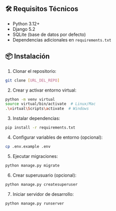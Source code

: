 ## 🛠️ Requisitos Técnicos

- Python 3.12+
- Django 5.2
- SQLite (base de datos por defecto)
- Dependencias adicionales en `requirements.txt`

## 📦 Instalación

1. Clonar el repositorio:
```bash
git clone [URL_DEL_REPO]
```

2. Crear y activar entorno virtual:
```bash
python -m venv virtual
source virtual/bin/activate  # Linux/Mac
.\virtual\Scripts\activate  # Windows
```

3. Instalar dependencias:
```bash
pip install -r requirements.txt
```

4. Configurar variables de entorno (opcional):
```bash
cp .env.example .env
```

5. Ejecutar migraciones:
```bash
python manage.py migrate
```

6. Crear superusuario (opcional):
```bash
python manage.py createsuperuser
```

7. Iniciar servidor de desarrollo:
```bash
python manage.py runserver
```
